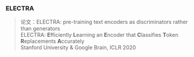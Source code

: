 ### ELECTRA
> 论文：ELECTRA: pre-training text encoders as discriminators rather than generators  
> ELECTRA: **E**fficiently **L**earning an **E**ncoder that **C**lassifies **T**oken **R**eplacements **A**ccurately  
> Stanford University & Google Brain, ICLR 2020
